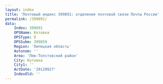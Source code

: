 ```yaml
---
layout: index
title: 'Почтовый индекс 399891: отделение почтовой связи Почты России'
permalink: /399891/
data:
    Index: 399891
    OPSName: Котовка
    OPSType: О
    OPSSubm: 399859
    Region: 'Липецкая область'
    Autonom: ''
    Area: 'Лев-Толстовский район'
    City: Котовка
    City1: ''
    ActDate: '20120927'
    IndexOld: ''
---
```

